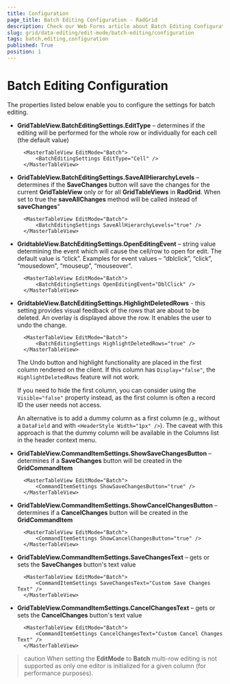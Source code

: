 ```yaml
---
title: Configuration
page_title: Batch Editing Configuration - RadGrid
description: Check our Web Forms article about Batch Editing Configuration.
slug: grid/data-editing/edit-mode/batch-editing/configuration
tags: batch,editing,configuration
published: True
position: 1
---
```


# Batch Editing Configuration


The properties listed below enable you to configure the settings for batch editing.

* **GridTableView.BatchEditingSettings.EditType** – determines if the editing will be performed for the whole row or individually for each cell (the default value)

		<MasterTableView EditMode="Batch">
		    <BatchEditingSettings EditType="Cell" />
		</MasterTableView>
		


* **GridTableView.BatchEditingSettings.SaveAllHierarchyLevels** – determines if the **SaveChanges** button will save the changes for the current **GridTableView** only or for all **GridTableViews** in **RadGrid**. When set to true the **saveAllChanges** method will be called instead of **saveChanges**"

		<MasterTableView EditMode="Batch">
		    <BatchEditingSettings SaveAllHierarchyLevels="true" />
		</MasterTableView>
		


* **GridtableView.BatchEditingSettings.OpenEditingEvent** – string value determining the event which will cause the cell/row to open for edit. The default value is “click”. Examples for event values – “dblclick”, “click”, “mousedown”, “mouseup”, “mouseover”.

		<MasterTableView EditMode="Batch">
		    <BatchEditingSettings OpenEditingEvent="DblClick" />
		</MasterTableView>
		


* **GridtableView.BatchEditingSettings.HighlightDeletedRows** - this setting provides visual feedback of the rows that are about to be deleted. An overlay is displayed above the row. It enables the user to undo the change.

		<MasterTableView EditMode="Batch">
		    <BatchEditingSettings HighlightDeletedRows="true" />
		</MasterTableView>

	The Undo button and highlight functionality are placed in the first column rendered on the client. If this column has `Display="false"`, the `HighlightDeletedRows` feature will not work. 

	If you need to hide the first column, you can consider using the `Visible="false"` property instead, as the first column is often a record ID the user needs not access. 

	An alternative is to add a dummy column as a first column (e.g., without a `DataField` and with `<HeaderStyle Width="1px" />`). The caveat with this approach is that the dummy column will be available in the Columns list in the header context menu.

* **GridTableView.CommandItemSettings.ShowSaveChangesButton** – determines if a **SaveChanges** button will be created in the **GridCommandItem**

		<MasterTableView EditMode="Batch">
			<CommandItemSettings ShowSaveChangesButton="true" />
		</MasterTableView>
	

* **GridTableView.CommandItemSettings.ShowCancelChangesButton** – determines if a **CancelChanges** button will be created in the **GridCommandItem**

		<MasterTableView EditMode="Batch">
			<CommandItemSettings ShowCancelChangesButton="true" />
		</MasterTableView>
	


* **GridTableView.CommandItemSettings.SaveChangesText** – gets or sets the **SaveChanges** button's text value

		<MasterTableView EditMode="Batch">
			<CommandItemSettings SaveChangesText="Custom Save Changes Text" />
		</MasterTableView>
		


* **GridTableView.CommandItemSettings.CancelChangesText** – gets or sets the **CancelChanges** button's text value

		<MasterTableView EditMode="Batch">
			<CommandItemSettings CancelChangesText="Custom Cancel Changes Text" />
		</MasterTableView>
		




>caution When setting the **EditMode** to **Batch** multi-row editing is not supported as only one editor is initialized for a given column (for performance purposes).



